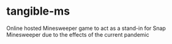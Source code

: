 # tangible-ms
Online hosted Minesweeper game to act as a stand-in for Snap Minesweeper due to the effects of the current pandemic
